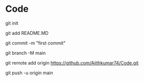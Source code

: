 # Code
git init 

git add README.MD 

git commit -m "first commit"

git branch -M main

git remote add origin https://github.com/Ajithkumar74/Code.git

git push -u origin main
